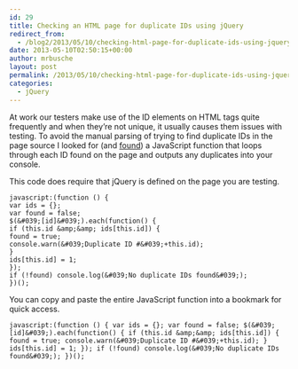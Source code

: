 ```yaml
---
id: 29
title: Checking an HTML page for duplicate IDs using jQuery
redirect_from:
  - /blog2/2013/05/10/checking-html-page-for-duplicate-ids-using-jquery/
date: 2013-05-10T02:50:15+00:00
author: mrbusche
layout: post
permalink: /2013/05/10/checking-html-page-for-duplicate-ids-using-jquery/
categories:
  - jQuery
---
```

At work our testers make use of the ID elements on HTML tags quite frequently and when they&#8217;re not unique, it usually causes them issues with testing. To avoid the manual parsing of trying to find duplicate IDs in the page source I looked for (and <a href="http://stackoverflow.com/questions/482763/jquery-to-check-for-duplicate-ids-in-a-dom/4967254#4967254" target="_blank">found</a>) a JavaScript function that loops through each ID found on the page and outputs any duplicates into your console.

This code does require that jQuery is defined on the page you are testing.


    javascript:(function () {
    var ids = {};
    var found = false;
    $(&#039;[id]&#039;).each(function() {
    if (this.id &amp;&amp; ids[this.id]) {
    found = true;
    console.warn(&#039;Duplicate ID #&#039;+this.id);
    }
    ids[this.id] = 1;
    });
    if (!found) console.log(&#039;No duplicate IDs found&#039;);
    })();


You can copy and paste the entire JavaScript function into a bookmark for quick access.


    javascript:(function () { var ids = {}; var found = false; $(&#039;[id]&#039;).each(function() { if (this.id &amp;&amp; ids[this.id]) { found = true; console.warn(&#039;Duplicate ID #&#039;+this.id); } ids[this.id] = 1; }); if (!found) console.log(&#039;No duplicate IDs found&#039;); })();